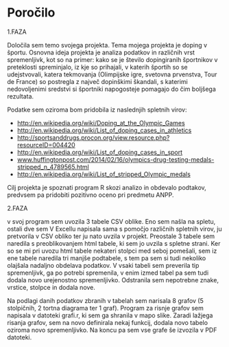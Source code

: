 # Poročilo

1.FAZA

Določila sem temo svojega projekta. 
Tema mojega projekta je doping v športu. Osnovna ideja projekta je analiza podatkov in različnih vrst spremenljivk, kot so na primer: kako se je število dopingiranih športnikov v preteklosti spreminjalo, iz kje so prihajali, v katerih športih so se udejstvovali, katera tekmovanja (Olimpijske igre, svetovna prvenstva, Tour de France) so postregla z največ dopinškimi škandali, s katerimi nedovoljenimi sredstvi si športniki napogosteje pomagajo do čim boljšega rezultata.

Podatke sem oziroma bom pridobila iz naslednjih spletnih virov:
- http://en.wikipedia.org/wiki/Doping_at_the_Olympic_Games
- http://en.wikipedia.org/wiki/List_of_doping_cases_in_athletics
- http://sportsanddrugs.procon.org/view.resource.php?resourceID=004420
- http://en.wikipedia.org/wiki/List_of_doping_cases_in_sport
- www.huffingtonpost.com/2014/02/16/olympics-drug-testing-medals-stripped_n_4789565.html
- http://en.wikipedia.org/wiki/List_of_stripped_Olympic_medals

Cilj projekta je spoznati program R skozi analizo in obdevalo podtakov, predvsem pa pridobiti pozitivno oceno pri predmetu ANPP.


2.FAZA


v svoj program sem uvozila 3 tabele CSV oblike. Eno sem našla na spletu, ostali dve sem V Excellu napisala sama s pomočjo različnih spletnih virov, ju pretvorila v CSV obliko ter ju nato uvzila v projekt. Preostale 3 tabele sem naredila s preoblikovanjem html tabele, ki sem jo uvzila s spletne strani. Ker so se mi pri uvozu html tabele nekateri stolpci med seboj pomešali, sem iz ene tabele naredila tri manjše podtabele, s tem pa sem si tudi nekoliko olajšala nadaljno obdelava podatkov. V vsaki tabeli sem preverila tip spremenljivk, ga po potrebi spremenila, v enim izmed tabel pa sem tudi dodala novo urejenostno spremenljivko. Odstranila sem nepotrebne znake, vrstice, stolpce in dodala nove. 

Na podlagi danih podatkov zbranih v tabelah sem narisala 8 grafov (5 stolpičnih, 2 tortna diagrama ter 1 graf).
Program za risnje grafov sem napisala v datoteki grafi.r, ki sem ga shranila v mapo slike. Zaradi lažjega risanja grafov, sem na novo definirala nekaj funkcij, dodala novo tabelo oziroma novo spremenljivko.
Na koncu pa sem vse grafe še izvozila v PDF datoteki.